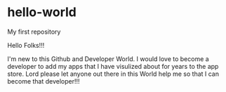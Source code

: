# hello-world
My first repository

Hello Folks!!!

I'm new to this Github and Developer World. I would love to become a developer to add my apps that I have
visulized about for years to the app store.
Lord please let anyone out there in this World help me so that I can become that developer!!!
